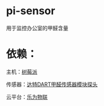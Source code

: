 # pi-sensor
用于监控办公室的甲醛含量

# 依赖：

主机：[树莓派](https://www.raspberrypi.org)

传感器：[达特DART甲醛传感器模块探头](https://item.taobao.com/item.htm?id=549552007813&_u=722h555o5024)

云平台：[乐为物联](http://www.lewei50.com)
